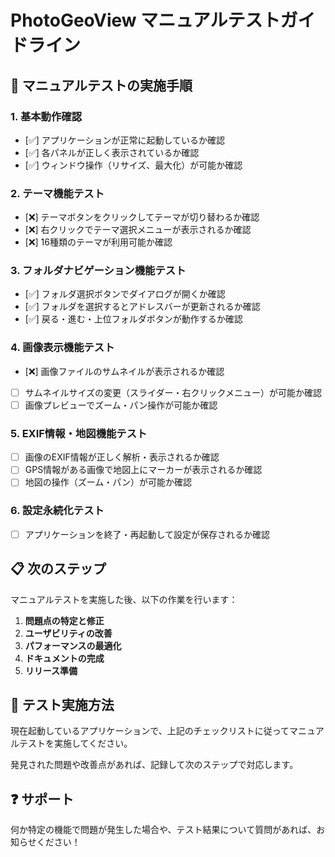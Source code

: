 # PhotoGeoView マニュアルテストガイドライン

## 🎯 マニュアルテストの実施手順

### 1. **基本動作確認**
- [✅️] アプリケーションが正常に起動しているか確認
- [✅️] 各パネルが正しく表示されているか確認
- [✅️] ウィンドウ操作（リサイズ、最大化）が可能か確認

### 2. **テーマ機能テスト**
- [❌️] テーマボタンをクリックしてテーマが切り替わるか確認
- [❌️] 右クリックでテーマ選択メニューが表示されるか確認
- [❌️] 16種類のテーマが利用可能か確認

### 3. **フォルダナビゲーション機能テスト**
- [✅️] フォルダ選択ボタンでダイアログが開くか確認
- [✅️] フォルダを選択するとアドレスバーが更新されるか確認
- [✅️] 戻る・進む・上位フォルダボタンが動作するか確認

### 4. **画像表示機能テスト**
- [❌️] 画像ファイルのサムネイルが表示されるか確認
- [ ] サムネイルサイズの変更（スライダー・右クリックメニュー）が可能か確認
- [ ] 画像プレビューでズーム・パン操作が可能か確認

### 5. **EXIF情報・地図機能テスト**
- [ ] 画像のEXIF情報が正しく解析・表示されるか確認
- [ ] GPS情報がある画像で地図上にマーカーが表示されるか確認
- [ ] 地図の操作（ズーム・パン）が可能か確認

### 6. **設定永続化テスト**
- [ ] アプリケーションを終了・再起動して設定が保存されるか確認

## 📋 次のステップ

マニュアルテストを実施した後、以下の作業を行います：

1. **問題点の特定と修正**
2. **ユーザビリティの改善**
3. **パフォーマンスの最適化**
4. **ドキュメントの完成**
5. **リリース準備**

## 🚀 テスト実施方法

現在起動しているアプリケーションで、上記のチェックリストに従ってマニュアルテストを実施してください。

発見された問題や改善点があれば、記録して次のステップで対応します。

## ❓ サポート

何か特定の機能で問題が発生した場合や、テスト結果について質問があれば、お知らせください！

